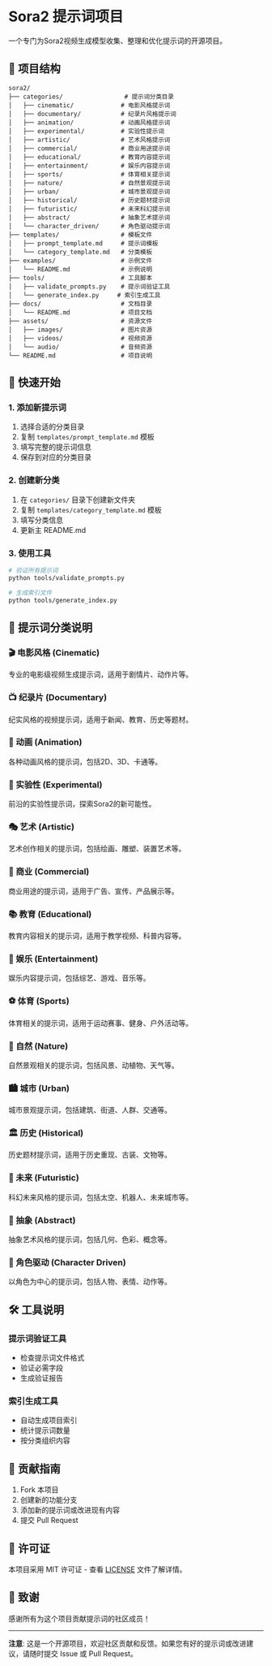 # Sora2 提示词项目

一个专门为Sora2视频生成模型收集、整理和优化提示词的开源项目。

## 📁 项目结构

```
sora2/
├── categories/                 # 提示词分类目录
│   ├── cinematic/             # 电影风格提示词
│   ├── documentary/           # 纪录片风格提示词
│   ├── animation/             # 动画风格提示词
│   ├── experimental/          # 实验性提示词
│   ├── artistic/              # 艺术风格提示词
│   ├── commercial/            # 商业用途提示词
│   ├── educational/           # 教育内容提示词
│   ├── entertainment/         # 娱乐内容提示词
│   ├── sports/                # 体育相关提示词
│   ├── nature/                # 自然景观提示词
│   ├── urban/                 # 城市景观提示词
│   ├── historical/            # 历史题材提示词
│   ├── futuristic/            # 未来科幻提示词
│   ├── abstract/              # 抽象艺术提示词
│   └── character_driven/      # 角色驱动提示词
├── templates/                 # 模板文件
│   ├── prompt_template.md     # 提示词模板
│   └── category_template.md   # 分类模板
├── examples/                  # 示例文件
│   └── README.md              # 示例说明
├── tools/                     # 工具脚本
│   ├── validate_prompts.py    # 提示词验证工具
│   └── generate_index.py     # 索引生成工具
├── docs/                      # 文档目录
│   └── README.md              # 项目文档
├── assets/                    # 资源文件
│   ├── images/                # 图片资源
│   ├── videos/                # 视频资源
│   └── audio/                 # 音频资源
└── README.md                  # 项目说明
```

## 🚀 快速开始

### 1. 添加新提示词
1. 选择合适的分类目录
2. 复制 `templates/prompt_template.md` 模板
3. 填写完整的提示词信息
4. 保存到对应的分类目录

### 2. 创建新分类
1. 在 `categories/` 目录下创建新文件夹
2. 复制 `templates/category_template.md` 模板
3. 填写分类信息
4. 更新主 README.md

### 3. 使用工具
```bash
# 验证所有提示词
python tools/validate_prompts.py

# 生成索引文件
python tools/generate_index.py
```

## 📝 提示词分类说明

### 🎬 电影风格 (Cinematic)
专业的电影级视频生成提示词，适用于剧情片、动作片等。

### 📺 纪录片 (Documentary)
纪实风格的视频提示词，适用于新闻、教育、历史等题材。

### 🎨 动画 (Animation)
各种动画风格的提示词，包括2D、3D、卡通等。

### 🧪 实验性 (Experimental)
前沿的实验性提示词，探索Sora2的新可能性。

### 🎭 艺术 (Artistic)
艺术创作相关的提示词，包括绘画、雕塑、装置艺术等。

### 💼 商业 (Commercial)
商业用途的提示词，适用于广告、宣传、产品展示等。

### 📚 教育 (Educational)
教育内容相关的提示词，适用于教学视频、科普内容等。

### 🎪 娱乐 (Entertainment)
娱乐内容提示词，包括综艺、游戏、音乐等。

### ⚽ 体育 (Sports)
体育相关的提示词，适用于运动赛事、健身、户外活动等。

### 🌿 自然 (Nature)
自然景观相关的提示词，包括风景、动植物、天气等。

### 🏙️ 城市 (Urban)
城市景观提示词，包括建筑、街道、人群、交通等。

### 🏛️ 历史 (Historical)
历史题材提示词，适用于历史重现、古装、文物等。

### 🚀 未来 (Futuristic)
科幻未来风格的提示词，包括太空、机器人、未来城市等。

### 🎨 抽象 (Abstract)
抽象艺术风格的提示词，包括几何、色彩、概念等。

### 👤 角色驱动 (Character Driven)
以角色为中心的提示词，包括人物、表情、动作等。

## 🛠️ 工具说明

### 提示词验证工具
- 检查提示词文件格式
- 验证必需字段
- 生成验证报告

### 索引生成工具
- 自动生成项目索引
- 统计提示词数量
- 按分类组织内容

## 🤝 贡献指南

1. Fork 本项目
2. 创建新的功能分支
3. 添加新的提示词或改进现有内容
4. 提交 Pull Request

## 📄 许可证

本项目采用 MIT 许可证 - 查看 [LICENSE](LICENSE) 文件了解详情。

## 🙏 致谢

感谢所有为这个项目贡献提示词的社区成员！

---

**注意**: 这是一个开源项目，欢迎社区贡献和反馈。如果您有好的提示词或改进建议，请随时提交 Issue 或 Pull Request。
